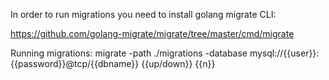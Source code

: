 In order to run migrations you need to install golang migrate CLI:

https://github.com/golang-migrate/migrate/tree/master/cmd/migrate

Running migrations:
migrate -path ./migrations -database mysql://{{user}}:{{password}}@tcp/{{dbname}} {{up/down}} {{n}}
